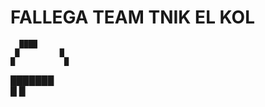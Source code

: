 # FALLEGA TEAM TNIK EL KOL 

      ████          
     █         █         
    █           █        
   ███████      
  █                █     
     